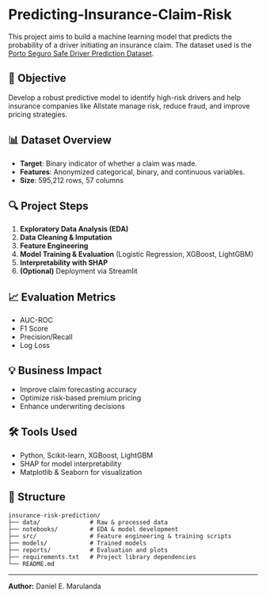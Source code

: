 # Predicting-Insurance-Claim-Risk

This project aims to build a machine learning model that predicts the probability of a driver initiating an insurance claim. The dataset used is the [Porto Seguro Safe Driver Prediction Dataset](https://www.kaggle.com/competitions/porto-seguro-safe-driver-prediction/data).

## 📌 Objective
Develop a robust predictive model to identify high-risk drivers and help insurance companies like Allstate manage risk, reduce fraud, and improve pricing strategies.

## 📊 Dataset Overview
- **Target**: Binary indicator of whether a claim was made.
- **Features**: Anonymized categorical, binary, and continuous variables.
- **Size**: 595,212 rows, 57 columns

## 🔍 Project Steps
1. **Exploratory Data Analysis (EDA)**
2. **Data Cleaning & Imputation**
3. **Feature Engineering**
4. **Model Training & Evaluation** (Logistic Regression, XGBoost, LightGBM)
5. **Interpretability with SHAP**
6. **(Optional)** Deployment via Streamlit

## 📈 Evaluation Metrics
- AUC-ROC
- F1 Score
- Precision/Recall
- Log Loss

## 💡 Business Impact
- Improve claim forecasting accuracy
- Optimize risk-based premium pricing
- Enhance underwriting decisions

## 🛠 Tools Used
- Python, Scikit-learn, XGBoost, LightGBM
- SHAP for model interpretability
- Matplotlib & Seaborn for visualization

## 📂 Structure
```
insurance-risk-prediction/
├── data/              # Raw & processed data
├── notebooks/         # EDA & model development
├── src/               # Feature engineering & training scripts
├── models/            # Trained models
├── reports/           # Evaluation and plots
├── requirements.txt   # Project library dependencies
└── README.md
```

---

**Author:** Daniel E. Marulanda  
